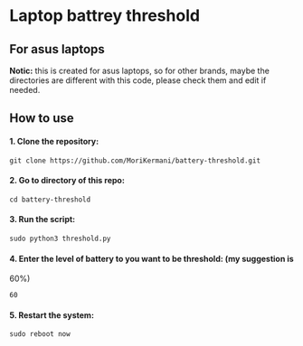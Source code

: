 # Laptop battrey threshold


## For asus laptops

**Notic:** this is created for asus laptops, so for other brands, maybe the
directories are different with this code, please check them and edit if needed.


## How to use

#### 1. Clone the repository:

```
git clone https://github.com/MoriKermani/battery-threshold.git
```


#### 2. Go to directory of this repo:

```
cd battery-threshold
```


#### 3. Run the script:

```
sudo python3 threshold.py 
```


#### 4. Enter the level of battery to you want to be threshold: (my suggestion is
   60%)

```
60
```


#### 5. Restart the system:

```
sudo reboot now
```
